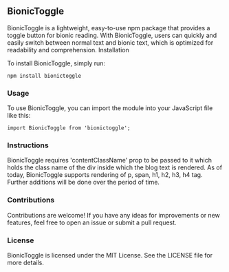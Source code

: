 ## BionicToggle

BionicToggle is a lightweight, easy-to-use npm package that provides a toggle button for bionic reading. With BionicToggle, users can quickly and easily switch between normal text and bionic text, which is optimized for readability and comprehension.
Installation

To install BionicToggle, simply run:

`npm install bionictoggle`

### Usage

To use BionicToggle, you can import the module into your JavaScript file like this:

`import BionicToggle from 'bionictoggle';`

### Instructions

BionicToggle requires 'contentClassName' prop to be passed to it which holds the class name of the div inside which the blog text is rendered. As of today, BionicToggle supports rendering of p, span, h1, h2, h3, h4 tag. Further additions will be done over the period of time.

### Contributions

Contributions are welcome! If you have any ideas for improvements or new features, feel free to open an issue or submit a pull request.

### License

BionicToggle is licensed under the MIT License. See the LICENSE file for more details.